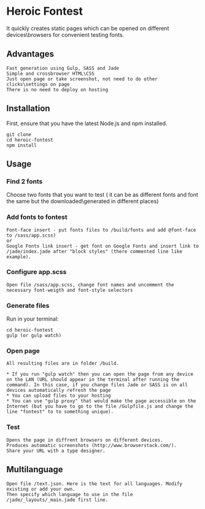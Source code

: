 # Heroic Fontest
It quickly creates static pages which can be opened on different devices\browsers for convenient testing fonts.

## Advantages
	Fast generation using Gulp, SASS and Jade
	Simple and crossbrowser HTML\CSS
	Just open page or take screenshot, not need to do other clicks\settings on page
	There is no need to deploy on hosting

## Installation
First, ensure that you have the latest Node.js and npm installed.

```
git clone
cd heroic-fontest
npm install
```
## Usage

### Find 2 fonts
Choose two fonts that you want to test ( it can be as different fonts and font the same but the downloaded\generated in different places)

### Add fonts to fontest
	Font-face insert - put fonts files to /build/fonts and add @font-face to /sass/app.scss)
	or
	Google Fonts link insert - get font on Google Fonts and insert link to /jade/index.jade after "block styles" (there commented line like example).
### Configure app.scss
	Open file /sass/app.scss, change font names and uncomment the necessary font-weigth and font-style selectors

### Generate files
Run in your terminal:
```
cd heroic-fontest
gulp (or gulp watch)
```
### Open page
	All resulting files are in folder /build.

	* If you run "gulp watch" then you can open the page from any device on the LAN (URL should appear in the terminal after running the command). In this case, if you change files Jade or SASS is on all devices automatically refresh the page
	* You can upload files to your hosting
	* You can use "gulp proxy" that would make the page accessible on the Internet (but you have to go to the file /Gulpfile.js and change the line "fontest" to to something unique).

### Test
	Opens the page in diffrent browsers on different devices.
	Produces automatic screenshots (http://www.browserstack.com/).
	Share your URL with a type designer.

## Multilanguage
	Open file /text.json. Here is the text for all languages. Modify existing or add your own.
	Then specify which language to use in the file /jade/_layouts/_main.jade first line.
